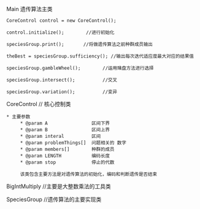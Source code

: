 Main 遗传算法主类

    CoreControl control = new CoreControl();

    control.initialize();        //进行初始化

    speciesGroup.print();       //将做遗传算法之前种群成员输出

    theBest = speciesGroup.sufficiency(); //输出每次迭代适应度最大对应的结果值

    speciesGroup.gambleWheel();        //运用赌盘方法进行选择	
		          
    speciesGroup.intersect();          //交叉

    speciesGroup.variation();          //变异

CoreControl      // 核心控制类

    * 主要参数
    	 * @param A                区间下界
    	 * @param B                区间上界
    	 * @param interal          区间 
    	 * @param problemThings[]  问题相关的 数字
    	 * @param members[]        种群的成员
    	 * @param LENGTH           编码长度
    	 * @param stop             停止的代数
    	 
    	 该类包含主要方法是对遗传算法的初始化，编码和判断遗传是否结束
   
BigIntMultiply //主要是大整数乘法的工具类

SpeciesGroup //遗传算法的主要实现类